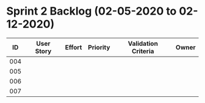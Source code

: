 
# Sprint 2 Backlog (02-05-2020 to 02-12-2020)

| ID | User Story | Effort | Priority | Validation Criteria | Owner |
|----|------------|--------|----------|---------------------|-------|
| 004 |  |  |  |  |  |
| 005 |  |  |  |  |  |
| 006 |  |  |  |  |  |
| 007 |  |  |  |  |  |

